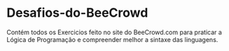 # Desafios-do-BeeCrowd
 Contém todos os Exercicios feito no site do BeeCrowd.com para praticar a Lógica de Programação e compreender melhor a sintaxe das linguagens.
